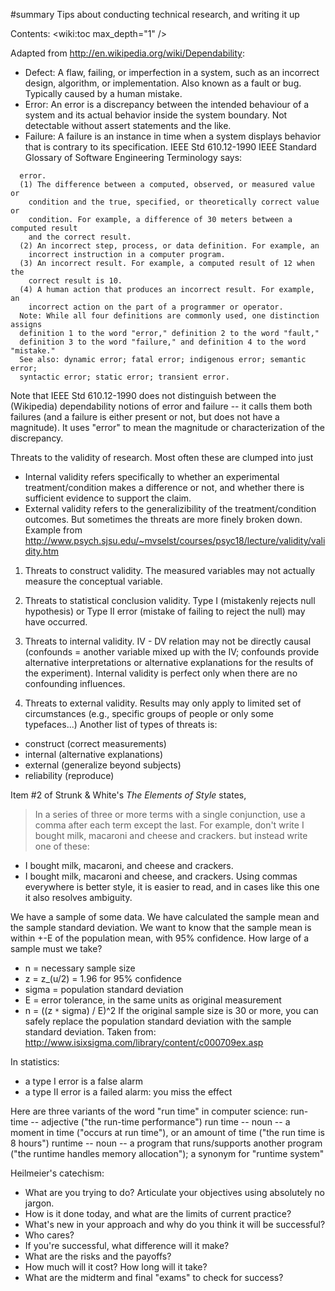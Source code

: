 #summary Tips about conducting technical research, and writing it up

Contents:
<wiki:toc max_depth="1" />

Adapted from http://en.wikipedia.org/wiki/Dependability:
  * Defect:
    A flaw, failing, or imperfection in a system, such as an
    incorrect design, algorithm, or implementation.  Also known as a
    fault or bug.  Typically caused by a human mistake.
  * Error:
    An error is a discrepancy between the intended behaviour of a
    system and its actual behavior inside the system boundary.  Not
    detectable without assert statements and the like.
  * Failure:
    A failure is an instance in time when a system displays
    behavior that is contrary to its specification.
IEEE Std 610.12-1990 IEEE Standard Glossary of Software Engineering
Terminology says:
```
  error.
  (1) The difference between a computed, observed, or measured value or
    condition and the true, specified, or theoretically correct value or
    condition. For example, a difference of 30 meters between a computed result
    and the correct result.
  (2) An incorrect step, process, or data definition. For example, an
    incorrect instruction in a computer program.
  (3) An incorrect result. For example, a computed result of 12 when the
    correct result is 10.
  (4) A human action that produces an incorrect result. For example, an
    incorrect action on the part of a programmer or operator.
  Note: While all four definitions are commonly used, one distinction assigns
  definition 1 to the word "error," definition 2 to the word "fault,"
  definition 3 to the word "failure," and definition 4 to the word "mistake."
  See also: dynamic error; fatal error; indigenous error; semantic error;
  syntactic error; static error; transient error.
```
Note that IEEE Std 610.12-1990 does not distinguish between the (Wikipedia)
dependability notions of error and failure -- it calls them both failures
(and a failure is either present or not, but does not have a magnitude).
It uses "error" to mean the magnitude or characterization of the
discrepancy.


Threats to the validity of research.
Most often these are clumped into just
  * Internal validity
    refers specifically to whether an experimental
    treatment/condition makes a difference or not, and whether there is
    sufficient evidence to support the claim.
  * External validity
    refers to the generalizibility of the treatment/condition outcomes.
But sometimes the threats are more finely broken down.  Example from
http://www.psych.sjsu.edu/~mvselst/courses/psyc18/lecture/validity/validity.htm
  1. Threats to construct validity.
    The measured variables may not actually measure the conceptual variable.

  2. Threats to statistical conclusion validity.
    Type I (mistakenly rejects null hypothesis) or Type II error (mistake
    of failing to reject the null) may have occurred.

  3. Threats to internal validity.
    IV - DV relation may not be directly causal (confounds = another
    variable mixed up with the IV; confounds provide alternative
    interpretations or alternative explanations for the results of the
    experiment).   Internal validity is perfect only when there are no
    confounding influences.

  4. Threats to external validity.
    Results may only apply to limited set of
    circumstances (e.g., specific groups of people or only some typefaces...)
Another list of types of threats is:
  * construct (correct measurements)
  * internal (alternative explanations)
  * external (generalize beyond subjects)
  * reliability (reproduce)


Item #2 of Strunk & White's _The Elements of Style_ states,
> In a series of three or more terms with a single conjunction, use a
> comma after each term except the last.
For example, don't write
> I bought milk, macaroni and cheese and crackers.
but instead write one of these:
  * I bought milk, macaroni, and cheese and crackers.
  * I bought milk, macaroni and cheese, and crackers.
Using commas everywhere is better style, it is easier to read, and in cases
like this one it also resolves ambiguity.

We have a sample of some data.  We have calculated the sample mean and
the sample standard deviation.  We want to know that the sample mean
is within +-E of the population mean, with 95% confidence.  How large
of a sample must we take?
  * n = necessary sample size
  * z = z_(u/2) = 1.96 for 95% confidence
  * sigma = population standard deviation
  * E = error tolerance, in the same units as original measurement
  * n = ((z `*` sigma) / E)^2
If the original sample size is 30 or more, you can safely replace the
population standard deviation with the sample standard deviation.
Taken from: http://www.isixsigma.com/library/content/c000709ex.asp

In statistics:
  * a type I error is a false alarm
  * a type II error is a failed alarm:  you miss the effect

Here are three variants of the word "run time" in computer science:
run-time -- adjective ("the run-time performance")
run time -- noun -- a moment in time ("occurs at run time"), or an amount of time ("the run time is 8 hours")
runtime -- noun -- a program that runs/supports another program ("the runtime handles memory allocation"); a synonym for "runtime system"

Heilmeier's catechism:
  * What are you trying to do? Articulate your objectives using absolutely no jargon.
  * How is it done today, and what are the limits of current practice?
  * What's new in your approach and why do you think it will be successful?
  * Who cares?
  * If you're successful, what difference will it make?
  * What are the risks and the payoffs?
  * How much will it cost? How long will it take?
  * What are the midterm and final "exams" to check for success?

